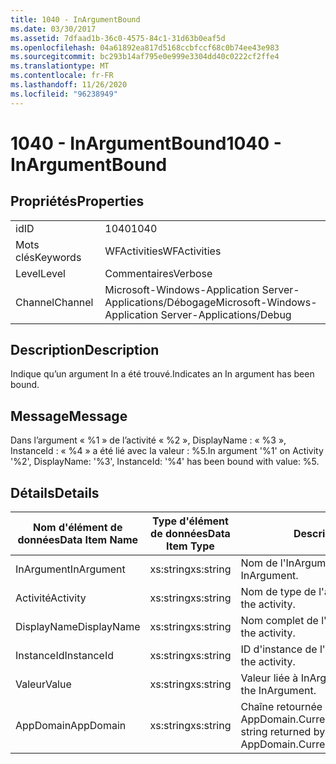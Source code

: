```yaml
---
title: 1040 - InArgumentBound
ms.date: 03/30/2017
ms.assetid: 7dfaad1b-36c0-4575-84c1-31d63b0eaf5d
ms.openlocfilehash: 04a61892ea817d5168ccbfccf68c0b74ee43e983
ms.sourcegitcommit: bc293b14af795e0e999e3304dd40c0222cf2ffe4
ms.translationtype: MT
ms.contentlocale: fr-FR
ms.lasthandoff: 11/26/2020
ms.locfileid: "96238949"
---
```

# <a name="1040---inargumentbound"></a><span data-ttu-id="e8e7c-102">1040 - InArgumentBound</span><span class="sxs-lookup"><span data-stu-id="e8e7c-102">1040 - InArgumentBound</span></span>

## <a name="properties"></a><span data-ttu-id="e8e7c-103">Propriétés</span><span class="sxs-lookup"><span data-stu-id="e8e7c-103">Properties</span></span>  
  
|||  
|-|-|  
|<span data-ttu-id="e8e7c-104">id</span><span class="sxs-lookup"><span data-stu-id="e8e7c-104">ID</span></span>|<span data-ttu-id="e8e7c-105">1040</span><span class="sxs-lookup"><span data-stu-id="e8e7c-105">1040</span></span>|  
|<span data-ttu-id="e8e7c-106">Mots clés</span><span class="sxs-lookup"><span data-stu-id="e8e7c-106">Keywords</span></span>|<span data-ttu-id="e8e7c-107">WFActivities</span><span class="sxs-lookup"><span data-stu-id="e8e7c-107">WFActivities</span></span>|  
|<span data-ttu-id="e8e7c-108">Level</span><span class="sxs-lookup"><span data-stu-id="e8e7c-108">Level</span></span>|<span data-ttu-id="e8e7c-109">Commentaires</span><span class="sxs-lookup"><span data-stu-id="e8e7c-109">Verbose</span></span>|  
|<span data-ttu-id="e8e7c-110">Channel</span><span class="sxs-lookup"><span data-stu-id="e8e7c-110">Channel</span></span>|<span data-ttu-id="e8e7c-111">Microsoft-Windows-Application Server-Applications/Débogage</span><span class="sxs-lookup"><span data-stu-id="e8e7c-111">Microsoft-Windows-Application Server-Applications/Debug</span></span>|  
  
## <a name="description"></a><span data-ttu-id="e8e7c-112">Description</span><span class="sxs-lookup"><span data-stu-id="e8e7c-112">Description</span></span>  

 <span data-ttu-id="e8e7c-113">Indique qu’un argument In a été trouvé.</span><span class="sxs-lookup"><span data-stu-id="e8e7c-113">Indicates an In argument has been bound.</span></span>  
  
## <a name="message"></a><span data-ttu-id="e8e7c-114">Message</span><span class="sxs-lookup"><span data-stu-id="e8e7c-114">Message</span></span>  

 <span data-ttu-id="e8e7c-115">Dans l’argument « %1 » de l’activité « %2 », DisplayName : « %3 », InstanceId : « %4 » a été lié avec la valeur : %5.</span><span class="sxs-lookup"><span data-stu-id="e8e7c-115">In argument '%1' on Activity '%2', DisplayName: '%3', InstanceId: '%4' has been bound with value: %5.</span></span>  
  
## <a name="details"></a><span data-ttu-id="e8e7c-116">Détails</span><span class="sxs-lookup"><span data-stu-id="e8e7c-116">Details</span></span>  
  
|<span data-ttu-id="e8e7c-117">Nom d'élément de données</span><span class="sxs-lookup"><span data-stu-id="e8e7c-117">Data Item Name</span></span>|<span data-ttu-id="e8e7c-118">Type d'élément de données</span><span class="sxs-lookup"><span data-stu-id="e8e7c-118">Data Item Type</span></span>|<span data-ttu-id="e8e7c-119">Description</span><span class="sxs-lookup"><span data-stu-id="e8e7c-119">Description</span></span>|  
|--------------------|--------------------|-----------------|  
|<span data-ttu-id="e8e7c-120">InArgument</span><span class="sxs-lookup"><span data-stu-id="e8e7c-120">InArgument</span></span>|<span data-ttu-id="e8e7c-121">xs:string</span><span class="sxs-lookup"><span data-stu-id="e8e7c-121">xs:string</span></span>|<span data-ttu-id="e8e7c-122">Nom de l'InArgument.</span><span class="sxs-lookup"><span data-stu-id="e8e7c-122">The name of the InArgument.</span></span>|  
|<span data-ttu-id="e8e7c-123">Activité</span><span class="sxs-lookup"><span data-stu-id="e8e7c-123">Activity</span></span>|<span data-ttu-id="e8e7c-124">xs:string</span><span class="sxs-lookup"><span data-stu-id="e8e7c-124">xs:string</span></span>|<span data-ttu-id="e8e7c-125">Nom de type de l'activité.</span><span class="sxs-lookup"><span data-stu-id="e8e7c-125">The type name of the activity.</span></span>|  
|<span data-ttu-id="e8e7c-126">DisplayName</span><span class="sxs-lookup"><span data-stu-id="e8e7c-126">DisplayName</span></span>|<span data-ttu-id="e8e7c-127">xs:string</span><span class="sxs-lookup"><span data-stu-id="e8e7c-127">xs:string</span></span>|<span data-ttu-id="e8e7c-128">Nom complet de l'activité.</span><span class="sxs-lookup"><span data-stu-id="e8e7c-128">The display name of the activity.</span></span>|  
|<span data-ttu-id="e8e7c-129">InstanceId</span><span class="sxs-lookup"><span data-stu-id="e8e7c-129">InstanceId</span></span>|<span data-ttu-id="e8e7c-130">xs:string</span><span class="sxs-lookup"><span data-stu-id="e8e7c-130">xs:string</span></span>|<span data-ttu-id="e8e7c-131">ID d'instance de l'activité.</span><span class="sxs-lookup"><span data-stu-id="e8e7c-131">The instance id of the activity.</span></span>|  
|<span data-ttu-id="e8e7c-132">Valeur</span><span class="sxs-lookup"><span data-stu-id="e8e7c-132">Value</span></span>|<span data-ttu-id="e8e7c-133">xs:string</span><span class="sxs-lookup"><span data-stu-id="e8e7c-133">xs:string</span></span>|<span data-ttu-id="e8e7c-134">Valeur liée à InArgument.</span><span class="sxs-lookup"><span data-stu-id="e8e7c-134">The value bound to the InArgument.</span></span>|  
|<span data-ttu-id="e8e7c-135">AppDomain</span><span class="sxs-lookup"><span data-stu-id="e8e7c-135">AppDomain</span></span>|<span data-ttu-id="e8e7c-136">xs:string</span><span class="sxs-lookup"><span data-stu-id="e8e7c-136">xs:string</span></span>|<span data-ttu-id="e8e7c-137">Chaîne retournée par AppDomain.CurrentDomain.FriendlyName.</span><span class="sxs-lookup"><span data-stu-id="e8e7c-137">The string returned by AppDomain.CurrentDomain.FriendlyName.</span></span>|
